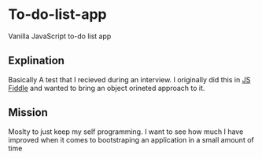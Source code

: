 # To-do-list-app
Vanilla JavaScript to-do list app

## Explination
Basically A test that I recieved during an interview. I originally did this in [JS Fiddle](https://jsfiddle.net/rashadmad/2m3wfx90/) and wanted to bring an object orineted approach to it.

## Mission
Moslty to just keep my self programming. I want to see how much I have improved when it comes to bootstraping an application in a small amount of time
